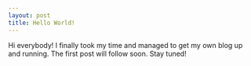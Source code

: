 ```yaml
---
layout: post
title: Hello World!
---
```


Hi everybody! I finally took my time and managed to get my own blog up and running.
The first post will follow soon.
Stay tuned!

